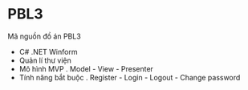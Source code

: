 # PBL3
Mã nguồn đồ án PBL3
- C# .NET Winform 
- Quản lí thư viện 
- Mô hình MVP . Model - View - Presenter
- Tính năng bắt buộc . Register - Login - Logout - Change password
